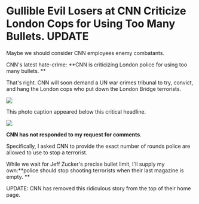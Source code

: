 # Gullible Evil Losers at CNN Criticize London Cops for Using Too Many Bullets. UPDATE

Maybe we should consider CNN employees enemy combatants.

CNN's latest hate-crime: **CNN is criticizing London police for using too many bullets. **

That's right. CNN will soon demand a UN war crimes tribunal to try, convict, and hang the London cops who put down the London Bridge terrorists.

![](https://hennessysview.com/wp-content/uploads/2017/06/Screenshot-2017-06-04-16.03.16.png)

This photo caption appeared below this critical headline.

![](https://hennessysview.com/wp-content/uploads/2017/06/Screenshot-2017-06-04-15.58.26-1024x358.png)

**CNN has not responded to my request for comments**.

Specifically, I asked CNN to provide the exact number of rounds police are allowed to use to stop a terrorist.

While we wait for Jeff Zucker's precise bullet limit, I'll supply my own:**police should stop shooting terrorists when their last magazine is empty. **

UPDATE: CNN has removed this ridiculous story from the top of their home page.